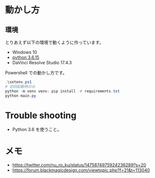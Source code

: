 
# 動かし方

## 環境

とりあえず以下の環境で動くように作っています。

- Windows 10
- [python 3.6.15](https://www.python.org/downloads/release/python-3615/)
- DaVinci Resolve Studio 17.4.3

Powershell での動かし方です。

```powershell
.\setenv.ps1
# 初回起動時のみ
python -m venv venv; pip install -r requirements.txt
python main.py 
```

# Trouble shooting

- Python 3.6 を使うこと。

# メモ

- https://twitter.com/nu_ro_ku/status/1475874975924236289?s=20
- https://forum.blackmagicdesign.com/viewtopic.php?f=21&t=113040
